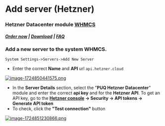 # Add server (Hetzner)

### Hetzner Datacenter module **[WHMCS](https://puqcloud.com/link.php?id=77)**

#####  [Order now](https://puqcloud.com/whmcs-module-hetzner-datacenter.php) | [Download](https://download.puqcloud.com/WHMCS/servers/PUQ_WHMCS-HetznerDatacenter/) | [FAQ](https://faq.puqcloud.com/)

### Add a new server to the system WHMCS.

```
System Settings->Servers->Add New Server
```


- Enter the correct **Name** and **API** url `api.hetzner.cloud`

[![image-1724850441575.png](https://doc.puq.info/uploads/images/gallery/2024-08/scaled-1680-/image-1724850441575.png)](https://doc.puq.info/uploads/images/gallery/2024-08/image-1724850441575.png)

- In the **Server Details** section, select the "**PUQ Hetzner Datacenter**" module and enter the correct **api key** and for the **Hetzner API**. To get an API key, go to the **[Hetzner console](https://console.hetzner.cloud/) -&gt; Security -&gt; API tokens -&gt; Generate API token**
- To check, click the **"Test connection"** button

[![image-1724851230866.png](https://doc.puq.info/uploads/images/gallery/2024-08/scaled-1680-/image-1724851230866.png)](https://doc.puq.info/uploads/images/gallery/2024-08/image-1724851230866.png)